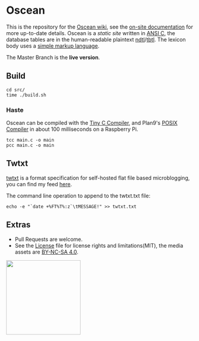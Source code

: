 # Oscean

This is the repository for the [Oscean wiki](http://wiki.xxiivv.com/), see the [on-site documentation](http://wiki.xxiivv.com/About) for more up-to-date details. Oscean is a _static site_ written in [ANSI C](https://en.wikipedia.org/wiki/ANSI_C), the database tables are in the human-readable plaintext [ndtl](https://wiki.xxiivv.com/site/indental.html)/[tbtl](https://wiki.xxiivv.com/site/tablatal.html). The lexicon body uses a [simple markup language](https://wiki.xxiivv.com/site/meta.html).

The Master Branch is the **live version**.

## Build

```
cd src/
time ./build.sh
```

### Haste

Oscean can be compiled with the [Tiny C Compiler](https://bellard.org/tcc/), and Plan9's [POSIX Compiler](http://doc.cat-v.org/plan_9/4th_edition/papers/ape) in about 100 milliseconds on a Raspberry Pi.

```
tcc main.c -o main
pcc main.c -o main
```

## Twtxt

[twtxt](https://github.com/buckket/twtxt) is a format specification for self-hosted flat file based microblogging, you can find my feed [here](https://raw.githubusercontent.com/XXIIVV/Oscean/master/twtxt.txt). 

The command line operation to append to the twtxt.txt file:

```
echo -e "`date +%FT%T%:z`\tMESSAGE!" >> twtxt.txt
```

## Extras

- Pull Requests are welcome.
- See the [License](LICENSE) file for license rights and limitations(MIT), the media assets are [BY-NC-SA 4.0](http://wiki.xxiivv.com/About).

<img src='https://github.com/XXIIVV/Oscean/blob/master/media/identity/logo.crest.png?raw=true' width='200'/>
